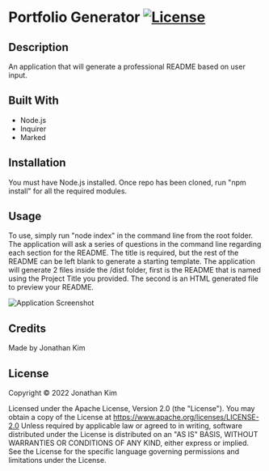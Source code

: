 # Portfolio Generator [![License](https://img.shields/io/badge/License-Apache_2.0-blue.svg)](https://opensource.org/licenses/Apache-2.0)

## Description
An application that will generate a professional README based on user input.

## Built With
* Node.js
* Inquirer
* Marked

## Installation
You must have Node.js installed. Once repo has been cloned, run "npm install" for all the required modules.

## Usage
To use, simply run "node index" in the command line from the root folder. The application will ask a series of questions in the command line regarding each section for the README. The title is required, but the rest of the README can be left blank to generate a starting template. The application will generate 2 files inside the /dist folder, first is the README that is named using the Project Title you provided. The second is an HTML generated file to preview your README.

![Application Screenshot](./assets/images/application-screenshot.jpg?raw=tru "Application Screenshot")

## Credits
Made by Jonathan Kim

## License
Copyright &copy; 2022 Jonathan Kim

Licensed under the Apache License, Version 2.0 (the "License"). You may obtain a copy of the License at
  https://www.apache.org/licenses/LICENSE-2.0
 Unless required by applicable law or agreed to in writing, software distributed under the License is distributed on an "AS IS" BASIS, WITHOUT WARRANTIES OR CONDITIONS OF ANY KIND, either express or implied. See the License for the specific language governing permissions and limitations under the License.
